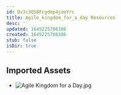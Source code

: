 ```yaml
---
id: Dv3c3QSBFcgdmp4joeYrc
title: Agile_kingdom_for_a_day Resources
desc: ''
updated: 1645225706386
created: 1645225706386
stub: false
isDir: true
---
```

## Imported Assets
- ![Agile Kingdom for a Day.jpg](/assets/agile-kingdom-for-a-day.jpg)
